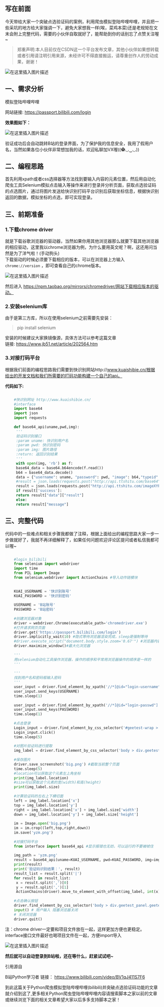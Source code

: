 ##  写在前面

今天带给大家一个突破点选验证码的案例，利用爬虫模拟登陆哔哩哔哩，并且把一些采坑的地方给大家强调一下，避免大家想我一样(唉，菜鸡本菜)还是老规矩在文末会附上完整代码，需要的小伙伴自取就好了，能帮助到你的话别忘了点赞关注喔~

> 郑重声明:本人目前仅在CSDN这一个平台发布文章，其他小伙伴如果想转载 或者引用请注明引用来源，未经许可不得直接搬运，请尊重创作人的劳动成果，谢谢！

![在这里插入图片描述](https://img.jbzj.com/file_images/article/202012/2020122109591018.gif)

##  一、需求分析

模拟登陆哔哩哔哩

网站链接: [ https://passport.bilibili.com/login
](https://passport.bilibili.com/login)

**效果图如下：**

![在这里插入图片描述](https://img.jbzj.com/file_images/article/202012/2020122109591019.gif)

验证成功后会自动跳转B站的登录界面，为了保护我的信息安全，我用了假用户名，当然如果各位小伙伴非常想加我的话，欢迎私聊加VX喔((✿◡‿◡))

##  二、编程思路

首先利用xpath或者css选择器等方法找到要输入内容的元素位置，然后用自动化爬虫工具Selenium模拟点击输入等操作来进行登录并分析页面，获取点选验证码的点选图片，通过将图片发送给快识别打码平台识别后获取坐标信息，根据快识别返回的数据，模拟坐标的点选，即可实现登录。

##  三、前期准备

###  1.下载chrome driver

就是下载谷歌浏览器的驱动器，当然如果你用其他浏览器那么就要下载其他浏览器的相应驱动，这里我以chrome浏览器为例，为什么要用英文呢？啊，这还用问当然是为了洋气啦！(手动狗头)  
下载驱动的时候必须要下载相应的版本，可以在浏览器上方输入 ` chrome://version ` ，即可查看自己的chrome版本。

![在这里插入图片描述](https://img.jbzj.com/file_images/article/202012/2020122109591020.png)

然后进入 https://npm.taobao.org/mirrors/chromedriver/网站下载相应版本的驱动。

###  2.安装selenium库

由于是第三方库，所以在使用selenium之前需要先安装：

> pip install selenium

安装的时候建议大家换镜像源，具体方法可以参考这篇文章  
链接: [ https://www.jb51.net/article/202564.htm
](https://www.jb51.net/article/202564.htm)

###  3.对接打码平台

根据我们前面的编程思路我们需要到快识别网站http://www.kuaishibie.cn/根据给出的开发文档和我们所需要的打码功能构建一个自己的api。

**代码如下:**

```python

    #快识别网址 http://www.kuaishibie.cn/
    #interface
    import base64
    import json
    import requests
    
    def base64_api(uname,pwd,img):
     '''
     验证码识别接口
     :param uname: 快识别用户名
     :param pwd: 快识别密码
     :param img: 图片路径
     :return: 返回识别结果
     '''
     with open(img, 'rb') as f:
     base64_data = base64.b64encode(f.read())
     b64 = base64_data.decode()
     data = {"username": uname, "password": pwd, "image": b64,"typeid":21}
     #result = json.loads(requests.post("http://api.ttshitu.com/base64", json=data).text)
     result = json.loads(requests.post("http://api.ttshitu.com/imageXYPlus", json=data).text)
     if result['success']:
     return result["data"]["result"]
     else:
     return result["message"]
```

##  三、完整代码

代码中的一些难点和相关步骤我都做了注释，根据上面给出的编程思路大家一步一步做就好了，我就不再详细解释了，如果任何问题欢迎评论区提问或者私信我都可以喔~

```python

    #login_bilibili
    from selenium import webdriver
    import time
    from PIL import Image
    from selenium.webdriver import ActionChains #导入动作链模块
    
    
    KUAI_USERNAME = '快识别账号'
    KUAI_PASSWORD = '快识别密码'
    
    USERNAME = 'B站账号'
    PASSWORD = 'B站密码'
    
    #创建浏览器对象
    driver = webdriver.Chrome(executable_path='chromedriver.exe')
    #打开请求网页页面
    driver.get('https://passport.bilibili.com/login')
    driver.implicitly_wait(10) #隐式等待浏览器渲染完成，sleep是强制等待
    #driver.execute_script("document.body.style.zoom='0.67'") #浏览器内容缩放67%
    driver.maximize_window()#最大化浏览器
    
    '''
    用selenium自动化工具操作浏览器，操作的顺序和平常用浏览器操作的顺序是一样的
    '''
    
    '''
    找到用户名和密码框输入密码
    '''
    user_input = driver.find_element_by_xpath('//*[@id="login-username"]') #使用xpath定位用户名标签元素
    user_input.send_keys(USERNAME)
    time.sleep(1)
    
    user_input = driver.find_element_by_xpath('//*[@id="login-passwd"]') #用户密码标签
    user_input.send_keys(PASSWORD)
    time.sleep(1)
    
    #点击登录
    Login_input = driver.find_element_by_css_selector('#geetest-wrap > div > div.btn-box > a.btn.btn-login')
    Login_input.click()
    time.sleep(5)
    
    #对图片验证码进行提取
    img_label = driver.find_element_by_css_selector('body > div.geetest_panel.geetest_wind > div.geetest_panel_box.geetest_no_logo.geetest_panelshowclick > div.geetest_panel_next > div > div') #提取图片标签
    
    #保存图片
    driver.save_screenshot('big.png') #截取当前整个页面
    time.sleep(5)
    #location可以获取这个元素左上角坐标
    print(img_label.location)
    #size可以获取这个元素的宽(width)和高(height)
    print(img_label.size)
    
    #计算验证码的左右上下横切面
    left = img_label.location['x']
    top = img_label.location['y']
    right = img_label.location['x'] + img_label.size['width']
    down = img_label.location['y'] + img_label.size['height']
    
    im = Image.open('big.png')
    im = im.crop((left,top,right,down))
    im.save('yzm.png')
    
    #对接打码平台
    from interface import base64_api #显示报错也无妨，可以运行的不要被唬住
    
    img_path = 'yzm.png'
    result = base64_api(uname=KUAI_USERNAME, pwd=KUAI_PASSWORD, img=img_path)
    print(result)
    print('验证码识别结果：', result)
    result_list = result.split('|')
    for result in result_list:
     x = result.split(',')[0]
     y = result.split(',')[1]
     ActionChains(driver).move_to_element_with_offset(img_label, int(x), int(y)).click().perform() # perform()执行整个动作链
    
    #点击确认按钮
    driver.find_element_by_css_selector('body > div.geetest_panel.geetest_wind > div.geetest_panel_box.geetest_no_logo.geetest_panelshowclick > div.geetest_panel_next > div > div > div.geetest_panel > a > div').click()
    input() # 用户输入 阻塞浏览器关闭
    # 关闭浏览器
    driver.quit()
```

注：chrome driver一定要和项目文件放在一起，这样更加方便也更稳定。interface接口文件最好也喝项目文件在一起，方便import导入

![在这里插入图片描述](https://img.jbzj.com/file_images/article/202012/2020122109591021.png)

**然后就可以自动登录到B站啦，还在等什么，赶紧试试吧~**

引用源自

B站Python学习者 链接： [ https://www.bilibili.com/video/BV1qJ411S7F6
](https://www.bilibili.com/video/BV1qJ411S7F6)

到此这篇关于Python爬虫模拟登陆哔哩哔哩(bilibili)并突破点选验证码功能的文章就介绍到这了,更多相关Python爬虫登陆哔哩哔哩内容请搜索脚本之家以前的文章或继续浏览下面的相关文章希望大家以后多多支持脚本之家！

